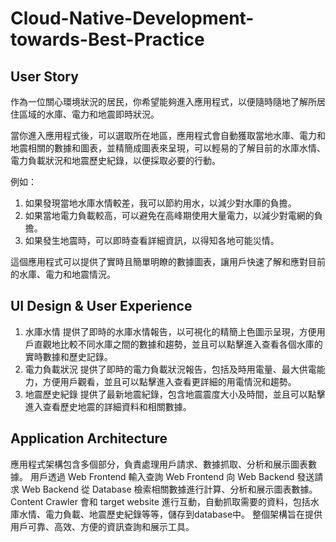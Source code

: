 # Cloud-Native-Development-towards-Best-Practice

## User Story
作為一位關心環境狀況的居民，你希望能夠進入應用程式，以便隨時隨地了解所居住區域的水庫、電力和地震即時狀況。

當你進入應用程式後，可以選取所在地區，應用程式會自動獲取當地水庫、電力和地震相關的數據和圖表，並精簡成圖表來呈現，可以輕易的了解目前的水庫水情、電力負載狀況和地震歷史紀錄，以便採取必要的行動。

例如：
1. 如果發現當地水庫水情較差，我可以節約用水，以減少對水庫的負擔。
2. 如果當地電力負載較高，可以避免在高峰期使用大量電力，以減少對電網的負擔。
3. 如果發生地震時，可以即時查看詳細資訊，以得知各地可能災情。

這個應用程式可以提供了實時且簡單明瞭的數據圖表，讓用戶快速了解和應對目前的水庫、電力和地震情況。

## UI Design & User Experience
1. 水庫水情
提供了即時的水庫水情報告，以可視化的精簡上色圖示呈現，方便用戶直觀地比較不同水庫之間的數據和趨勢，並且可以點擊進入查看各個水庫的實時數據和歷史記錄。
2. 電力負載狀況
提供了即時的電力負載狀況報告，包括及時用電量、最大供電能力，方便用戶觀看，並且可以點擊進入查看更詳細的用電情況和趨勢。
3. 地震歷史紀錄
提供了最新地震紀錄，包含地震震度大小及時間，並且可以點擊進入查看歷史地震的詳細資料和相關數據。

## Application Architecture
應用程式架構包含多個部分，負責處理用戶請求、數據抓取、分析和展示圖表數據。
用戶透過 Web Frontend 輸入查詢
Web Frontend 向 Web Backend 發送請求
Web Backend 從 Database 檢索相關數據進行計算、分析和展示圖表數據。
Content Crawler 會和 target website 進行互動，自動抓取需要的資料，包括水庫水情、電力負載、地震歷史紀錄等等，儲存到database中。
整個架構旨在提供用戶可靠、高效、方便的資訊查詢和展示工具。

